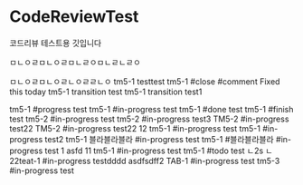 # CodeReviewTest
코드리뷰 테스트용 깃입니다

ㅁㄴㅇㄹㅁㄴㅇㄹㅁㄴㄹㅇㅁㄴㄹㄴㄹㅇ

ㅁㄴㅇㄹㅁㄴㅇㄹㄴㅇㄹㄹㄴㅇ
tm5-1 testtest
tm5-1 #close #comment Fixed this today
tm5-1 transition test
tm5-1 transition test1


tm5-1 #progress test
tm5-1 #in-progress test
tm5-1 #done test
tm5-1 #finish test
tm5-2 #in-progress test
tm5-2 #in-progress test3
TM5-2 #in-progress test22
TM5-2 #in-progress test22
12
tm5-1 #in-progress test
tm5-1 #in-progress test2
tm5-1 블라블라블라 #in-progress test
tm5-1 #블라블라블라 #in-progress test
1
asfd
11
tm5-1 #in-progress test
tm5-1 #todo test
ㄴ2s
ㄴ22teat-1 #in-progress testdddd
asdfsdff2
TAB-1 #in-progress test
tm5-3 #in-progress test
